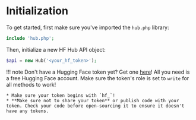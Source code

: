 # Initialization

To get started, first make sure you've imported the `hub.php` library:

```php
include 'hub.php';
```

Then, initialize a new HF Hub API object:

```php
$api = new Hub('<your_hf_token>');
```

!!! note
    Don't have a Hugging Face token yet? Get one [here](https://huggingface.co/settings/tokens)! All you need is a free Hugging Face account. Make sure the token's role is set to `write` for all methods to work!
    
    * Make sure your token begins with `hf_`!
    * **Make sure not to share your token** or publish code with your token. Check your code before open-sourcing it to ensure it doesn't have any tokens.